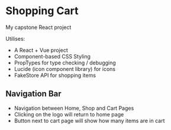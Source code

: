 # Shopping Cart 
My capstone React project

Utilises: 
- A React + Vue project 
- Component-based CSS Styling
- PropTypes for type checking / debugging 
- Lucide (icon component library) for icons
- FakeStore API for shopping items 

## Navigation Bar 
- Navigation between Home, Shop and Cart Pages 
- Clicking on the logo will return to home page
- Button next to cart page will show how many items are in cart

